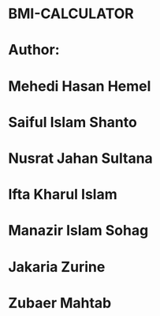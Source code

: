 ﻿# BMI-CALCULATOR
# Author:
# Mehedi Hasan Hemel 
# Saiful Islam Shanto
# Nusrat Jahan Sultana 
# Ifta Kharul Islam
# Manazir Islam Sohag
# Jakaria Zurine
# Zubaer Mahtab
